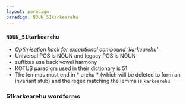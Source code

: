 ```yaml
---
layout: paradigm
paradigm: NOUN_51karkearehu
---
```

### ` NOUN_51karkearehu `

* _Optimisation hack for exceptional compound ’karkearehu’_
* Universal POS is NOUN and legacy POS is NOUN
* suffixes use back vowel harmony
* KOTUS paradigm used in their dictionary is 51
* The lemmas must end in * arehu * (which will be deleted to form an invariant stub) and the regex matching the lemma is ` karkearehu `

### 51karkearehu wordforms


